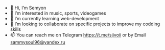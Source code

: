 - 👋 Hi, I’m Semyon 
- 👀 I’m interested in music, sports, videogames
- 🌱 I’m currently learning web-development
- 💞️ I’m looking to collaborate on specific projects to improve my codding skills
- 📫 You can reach me on Telegram https://t.me/sjivoii or by Email sammysoul96@yandex.ru

<!---
SSUHOY/SSUHOY is a ✨ special ✨ repository because its `README.md` (this file) appears on your GitHub profile.
You can click the Preview link to take a look at your changes.
--->
